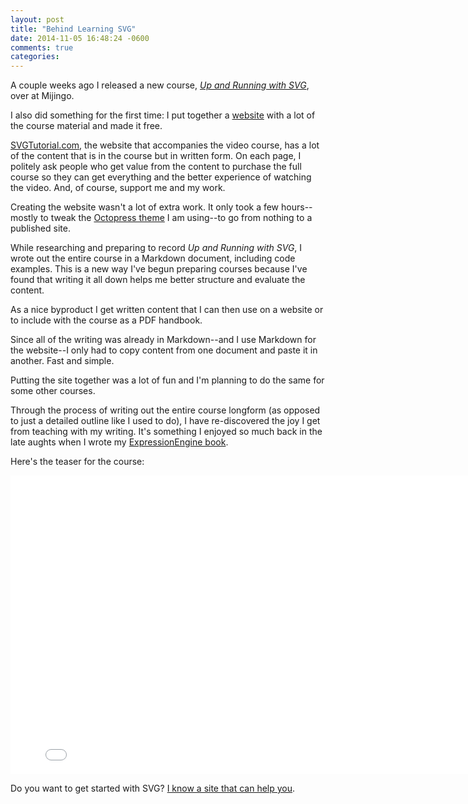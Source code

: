 ```yaml
---
layout: post
title: "Behind Learning SVG"
date: 2014-11-05 16:48:24 -0600
comments: true
categories: 
---
```


A couple weeks ago I released a new course, _[Up and Running with SVG](https://mijingo.com/products/screencasts/svg-tutorial/)_, over at Mijingo. 

I also did something for the first time: I put together a [website](http://svgtutorial.com) with a lot of the course material and made it free. 

[SVGTutorial.com](http://svgtutorial.com), the website that accompanies the video course, has a lot of the content that is in the course but in written form. On each page, I politely ask people who get value from the content to purchase the full course so they can get everything and the better experience of watching the video. And, of course, support me and my work.

Creating the website wasn't a lot of extra work. It only took a few hours--mostly to tweak the [Octopress theme](https://github.com/TheChymera/Koenigspress) I am using--to go from nothing to a published site. 

While researching and preparing to record _Up and Running with SVG_, I wrote out the entire course in a Markdown document, including code examples. This is a new way I've begun preparing courses because I've found that writing it all down helps me better structure and evaluate the content. 

As a nice byproduct I get written content that I can then use on a website or to include with the course as a PDF handbook.

Since all of the writing was already in Markdown--and I use Markdown for the website--I only had to copy content from one document and paste it in another. Fast and simple.

Putting the site together was a lot of fun and I'm planning to do the same for some other courses.

Through the process of writing out the entire course longform (as opposed to just a detailed outline like I used to do), I have re-discovered the joy I get from teaching with my writing. It's something I enjoyed so much back in the late aughts when I wrote my [ExpressionEngine book](https://pragprog.com/book/riexen/expressionengine-2).

Here's the teaser for the course:

<iframe src="//fast.wistia.net/embed/iframe/rfheg189ua" allowtransparency="true" frameborder="0" scrolling="no" class="wistia_embed" name="wistia_embed" allowfullscreen mozallowfullscreen webkitallowfullscreen oallowfullscreen msallowfullscreen width="800" height="478"></iframe>

Do you want to get started with SVG? [I know a site that can help you](http://svgtutorial.com).